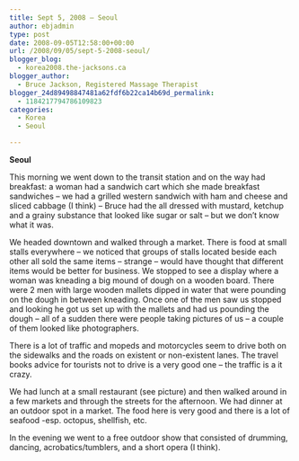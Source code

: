 ```yaml
---
title: Sept 5, 2008 – Seoul
author: ebjadmin
type: post
date: 2008-09-05T12:58:00+00:00
url: /2008/09/05/sept-5-2008-seoul/
blogger_blog:
  - korea2008.the-jacksons.ca
blogger_author:
  - Bruce Jackson, Registered Massage Therapist
blogger_24d89498847481a62fdf6b22ca14b69d_permalink:
  - 1184217794786109823
categories:
  - Korea
  - Seoul

---
```

<span style="font-weight:bold">Seoul</span>

This morning we went down to the transit station and on the way had breakfast: a woman had a sandwich cart which she made breakfast sandwiches – we had a grilled western sandwich with ham and cheese and sliced cabbage (I think) – Bruce had the all dressed with mustard, ketchup and a grainy substance that looked like sugar or salt – but we don&#8217;t know what it was.

[<img src="http://the-jacksons.ca/wp-content/uploads/2010/09/img_0047.jpg?w=300" alt="" border="0" />][1]We headed downtown and walked through a market. There is food at small stalls everywhere – we noticed that groups of stalls located beside each other all sold the same items – strange – would have thought that different items would be better for business. We stopped to see a display where a woman was kneading a big mound of dough on a wooden board. There were 2 men with large wooden mallets dipped in water that were pounding on the dough in between kneading. Once one of the men saw us stopped and looking he got us set up with the mallets and had us pounding the dough – all of a sudden there were people taking pictures of us – a couple of them looked like photographers.

There is a lot of traffic and mopeds and motorcycles seem to drive both on the sidewalks and the roads on existent or non-existent lanes. The travel books advice for tourists not to drive is a very good one – the traffic is a it crazy.

[<img src="http://the-jacksons.ca/wp-content/uploads/2010/09/img_0110.jpg?w=300" alt="" border="0" />][2]We had lunch at a small restaurant (see picture) and then walked around in a few markets and through the streets for the afternoon. We had dinner at an outdoor spot in a market. The food here is very good and there is a lot of seafood -esp. octopus, shellfish, etc.

In the evening we went to a free outdoor show that consisted of drumming, dancing, acrobatics/tumblers, and a short opera (I think).

[<img src="http://the-jacksons.ca/wp-content/uploads/2010/09/img_0189.jpg?w=300" alt="" border="0" />][3]  
[<img src="http://the-jacksons.ca/wp-content/uploads/2010/09/img_0204.jpg?w=300" alt="" border="0" />][4]

 [1]: http://the-jacksons.ca/wp-content/uploads/2010/09/img_0047.jpg
 [2]: http://the-jacksons.ca/wp-content/uploads/2010/09/img_0110.jpg
 [3]: http://the-jacksons.ca/wp-content/uploads/2010/09/img_0189.jpg
 [4]: http://the-jacksons.ca/wp-content/uploads/2010/09/img_0204.jpg
